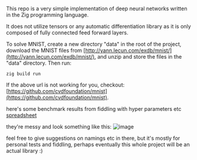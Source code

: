 This repo is a very simple implementation of deep neural networks written in the Zig programming language.

It does not utilize tensors or any automatic differentiation library as it is only composed of fully connected feed forward layers.

To solve MNIST, create a new directory "data" in the root of the project, download the MNIST files from [http://yann.lecun.com/exdb/mnist/](http://yann.lecun.com/exdb/mnist/), and unzip and store the files in the "data" directory. Then run:

```
zig build run
```

If the above url is not working for you, checkout: [https://github.com/cvdfoundation/mnist](https://github.com/cvdfoundation/mnist).


here's some benchmark results from fiddling with hyper parameters etc 
[spreadsheet](https://docs.google.com/spreadsheets/d/1825onhH1uPmXJjqjOOZLDkHyJ_BaYP1LKGJzq5vDf4s/edit?usp=sharing)

they're messy and look something like this: ![image](https://github.com/user-attachments/assets/3f8ad5c4-2677-4d49-ae10-74fa578447ee)

feel free to give suggestions on namings etc in there, but it's mostly for personal tests and fiddling, perhaps eventually this whole project will be an actual library :)
